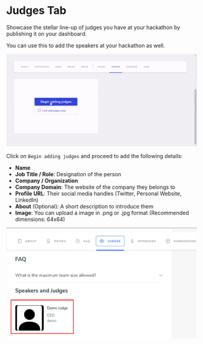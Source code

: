 # Judges Tab

Showcase the stellar line-up of judges you have at your hackathon by publishing it on your dashboard.

You can use this to add the speakers at your hackathon as well.

![](../../.gitbook/assets/judges.gif)

Click on `Begin adding judges` and proceed to add the following details:

* **Name**
* **Job Title / Role**: Designation of the person
* **Company / Organization**
* **Company Domain**: The website of the company they belongs to
* **Profile URL**: Their social media handles \(Twitter, Personal Website, LinkedIn\)
* **About** \(Optional\): A short description to introduce them
* **Image**: You can upload a image in .png or .jpg format \(Recommended dimensions: 64x64\)

![This is how it will look on the Hackathon microsite](../../.gitbook/assets/image%20%2811%29.png)

